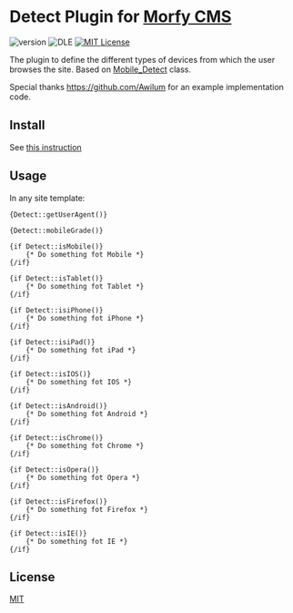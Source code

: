 # Detect Plugin for [Morfy CMS](http://morfy.org/)

![version](https://img.shields.io/badge/version-1.0.0-brightgreen.svg?style=flat-square "Version")
![DLE](https://img.shields.io/badge/Morfy-2.x-green.svg?style=flat-square "Morfy Version")
[![MIT License](https://img.shields.io/badge/license-MIT-blue.svg?style=flat-square)](https://github.com/pafnuty-morfy-plugins/morfy-plugin-detect/blob/master/LICENSE)

The plugin to define the different types of devices from which the user browses the site. Based on [Mobile_Detect](http://mobiledetect.net/) class.

Special thanks https://github.com/Awilum for an example implementation code.


## Install
See [this instruction](http://morfy.org/documentation/plugins/plugins-installation)

## Usage
In any site template:
```smarty
{Detect::getUserAgent()}

{Detect::mobileGrade()}

{if Detect::isMobile()}
    {* Do something fot Mobile *}
{/if}

{if Detect::isTablet()}
    {* Do something fot Tablet *}
{/if}

{if Detect::isiPhone()}
    {* Do something fot iPhone *}
{/if}

{if Detect::isiPad()}
    {* Do something fot iPad *}
{/if}

{if Detect::isIOS()}
    {* Do something fot IOS *}
{/if}

{if Detect::isAndroid()}
    {* Do something fot Android *}
{/if}

{if Detect::isChrome()}
    {* Do something fot Chrome *}
{/if}

{if Detect::isOpera()}
    {* Do something fot Opera *}
{/if}

{if Detect::isFirefox()}
    {* Do something fot Firefox *}
{/if}

{if Detect::isIE()}
    {* Do something fot IE *}
{/if}
```


## License 
[MIT](https://github.com/pafnuty-morfy-plugins/morfy-plugin-detect/blob/master/LICENSE)